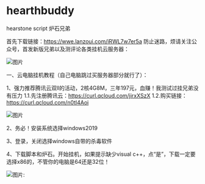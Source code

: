 # hearthbuddy
hearstone script 炉石兄弟

首先下载链接：https://wwe.lanzoui.com/iRWL7w7er5a
防止迷路，烦请关注公众号，首发新版兄弟以及测评论各类挂机云服务器：

![图片](https://z3.ax1x.com/2021/11/06/IMGzin.jpg)

一、云电脑挂机教程（自己电脑跳过买服务器部分就行了）：

1、强力推荐腾讯云双ll的活动，2核4G8M，三年197元，血赚！我测试过挂兄弟没有压力
1.1.先注册腾讯云：https://curl.qcloud.com/jirxXSzX
1.2.购买链接：https://curl.qcloud.com/n0tl4Aoi

![图片](https://uploader.shimo.im/f/eFr0e2zTnwgRFFrD.png!thumbnail?accessToken=eyJhbGciOiJIUzI1NiIsImtpZCI6ImRlZmF1bHQiLCJ0eXAiOiJKV1QifQ.eyJhdWQiOiJhY2Nlc3NfcmVzb3VyY2UiLCJleHAiOjE2MzYxNjk5NjQsImciOiJodlBYaGRwdnFYYzZ4R2NyIiwiaWF0IjoxNjM2MTY5NjY0LCJ1c2VySWQiOjM4NTc4OTMzfQ.y1odL_30UdL25eDXd3sGJ0goUSgm8G_bsqTbxKJqcbQ)

2、务必！安装系统选择windows2019

3、登录，关闭选择windows自带的杀毒软件

4、下载脚本和炉石。开始挂机，如果提示缺少visual c++，点“是”，下载一定要选择x86的，不管你的电脑是64还是32位！

![图片:](https://uploader.shimo.im/f/F9qTNZAtdd6W4z21.PNG!thumbnail?accessToken=eyJhbGciOiJIUzI1NiIsImtpZCI6ImRlZmF1bHQiLCJ0eXAiOiJKV1QifQ.eyJhdWQiOiJhY2Nlc3NfcmVzb3VyY2UiLCJleHAiOjE2MzYxNjk5NjQsImciOiJodlBYaGRwdnFYYzZ4R2NyIiwiaWF0IjoxNjM2MTY5NjY0LCJ1c2VySWQiOjM4NTc4OTMzfQ.y1odL_30UdL25eDXd3sGJ0goUSgm8G_bsqTbxKJqcbQ)
